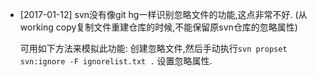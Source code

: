 


* [2017-01-12] svn没有像git hg一样识别忽略文件的功能,这点非常不好.
  (从working copy复制文件重建仓库的时候,不能保留原svn仓库的忽略属性)

  可用如下方法来模拟此功能:
  创建忽略文件,然后手动执行`svn propset svn:ignore -F ignorelist.txt .`
  设置忽略属性.
